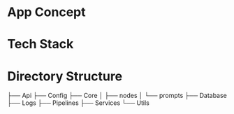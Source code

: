 # App Concept




# Tech Stack




# Directory Structure

├── Api
├── Config
├── Core
│   ├── nodes
│   └── prompts
├── Database
├── Logs
├── Pipelines
├── Services
└── Utils